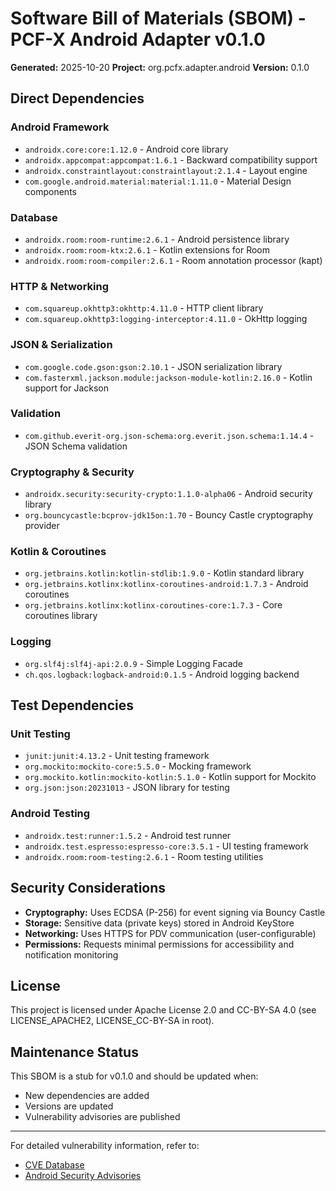 # Software Bill of Materials (SBOM) - PCF-X Android Adapter v0.1.0

**Generated:** 2025-10-20
**Project:** org.pcfx.adapter.android
**Version:** 0.1.0

## Direct Dependencies

### Android Framework
- `androidx.core:core:1.12.0` - Android core library
- `androidx.appcompat:appcompat:1.6.1` - Backward compatibility support
- `androidx.constraintlayout:constraintlayout:2.1.4` - Layout engine
- `com.google.android.material:material:1.11.0` - Material Design components

### Database
- `androidx.room:room-runtime:2.6.1` - Android persistence library
- `androidx.room:room-ktx:2.6.1` - Kotlin extensions for Room
- `androidx.room:room-compiler:2.6.1` - Room annotation processor (kapt)

### HTTP & Networking
- `com.squareup.okhttp3:okhttp:4.11.0` - HTTP client library
- `com.squareup.okhttp3:logging-interceptor:4.11.0` - OkHttp logging

### JSON & Serialization
- `com.google.code.gson:gson:2.10.1` - JSON serialization library
- `com.fasterxml.jackson.module:jackson-module-kotlin:2.16.0` - Kotlin support for Jackson

### Validation
- `com.github.everit-org.json-schema:org.everit.json.schema:1.14.4` - JSON Schema validation

### Cryptography & Security
- `androidx.security:security-crypto:1.1.0-alpha06` - Android security library
- `org.bouncycastle:bcprov-jdk15on:1.70` - Bouncy Castle cryptography provider

### Kotlin & Coroutines
- `org.jetbrains.kotlin:kotlin-stdlib:1.9.0` - Kotlin standard library
- `org.jetbrains.kotlinx:kotlinx-coroutines-android:1.7.3` - Android coroutines
- `org.jetbrains.kotlinx:kotlinx-coroutines-core:1.7.3` - Core coroutines library

### Logging
- `org.slf4j:slf4j-api:2.0.9` - Simple Logging Facade
- `ch.qos.logback:logback-android:0.1.5` - Android logging backend

## Test Dependencies

### Unit Testing
- `junit:junit:4.13.2` - Unit testing framework
- `org.mockito:mockito-core:5.5.0` - Mocking framework
- `org.mockito.kotlin:mockito-kotlin:5.1.0` - Kotlin support for Mockito
- `org.json:json:20231013` - JSON library for testing

### Android Testing
- `androidx.test:runner:1.5.2` - Android test runner
- `androidx.test.espresso:espresso-core:3.5.1` - UI testing framework
- `androidx.room:room-testing:2.6.1` - Room testing utilities

## Security Considerations

- **Cryptography:** Uses ECDSA (P-256) for event signing via Bouncy Castle
- **Storage:** Sensitive data (private keys) stored in Android KeyStore
- **Networking:** Uses HTTPS for PDV communication (user-configurable)
- **Permissions:** Requests minimal permissions for accessibility and notification monitoring

## License

This project is licensed under Apache License 2.0 and CC-BY-SA 4.0 (see LICENSE_APACHE2, LICENSE_CC-BY-SA in root).

## Maintenance Status

This SBOM is a stub for v0.1.0 and should be updated when:
- New dependencies are added
- Versions are updated
- Vulnerability advisories are published

---

For detailed vulnerability information, refer to:
- [CVE Database](https://www.cvedetails.com/)
- [Android Security Advisories](https://source.android.com/security/bulletin)
